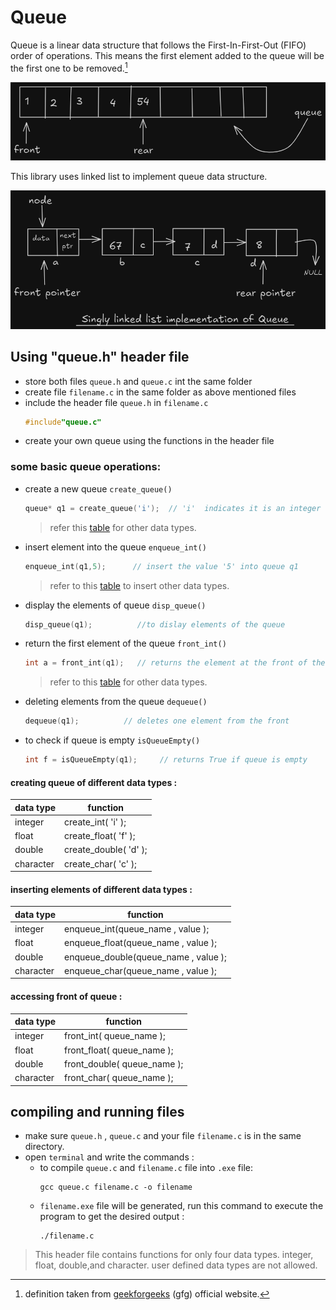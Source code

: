 # Queue

Queue is a linear data structure that follows the First-In-First-Out (FIFO) order of operations. This means the first element added to the queue will be the first one to be removed.[^1]

[^1]: definition taken from [geekforgeeks](https://www.geeksforgeeks.org/queue-in-c/) (gfg) official website.

![queue structure](https://github.com/AryanShourya/Data-Structures-in-C/raw/main/queue/pictures/queue_basic.png)

This library uses linked list to implement queue data structure.

![linked list representation queue](https://github.com/AryanShourya/Data-Structures-in-C/raw/main/queue/pictures/queue_ll_represent.png)


## Using "queue.h" header file

- store both files `queue.h` and `queue.c` int the same folder
- create file `filename.c` in the same folder as above mentioned files
- include the header file `queue.h` in `filename.c`
  ```c
  #include"queue.c"
  ```
- create your own queue using the functions in  the header file

### some basic queue operations:
- create a new queue `create_queue()`
    ```c
    queue* q1 = create_queue('i');  // 'i'  indicates it is an integer queue
    ```
    > refer this [table](#creating-queue-of-different-data-types) for other data types.
- insert element into the queue `enqueue_int()`
    ```c
    enqueue_int(q1,5);      // insert the value '5' into queue q1
    ```
    > refer to this [table](#inserting-elements-of-different-data-types-) to insert other data types.
- display the elements of queue `disp_queue()`
    ```c
    disp_queue(q1);          //to dislay elements of the queue
    ```
- return the first element of the queue `front_int()`
    ```c
    int a = front_int(q1);   // returns the element at the front of the queue
    ```
    >refer to this [table](#accessing-front-of-queue-) for other data types.
- deleting elements from the queue `dequeue()`
    ```c
    dequeue(q1);          // deletes one element from the front
    ```
- to check if queue is empty `isQueueEmpty()`
    ```c
    int f = isQueueEmpty(q1);     // returns True if queue is empty
    ```

#### creating queue of different data types :
|data type|function|
|----------|--------|
|integer   |create_int( 'i' );|
|float   | create_float( 'f' );|
|double    | create_double( 'd' );|
|character | create_char( 'c' );|

#### inserting elements of different data types :
|data type|function|
|----------|--------|
|integer   |enqueue_int(queue_name , value );|
|float   | enqueue_float(queue_name , value );|
|double    | enqueue_double(queue_name , value );|
|character | enqueue_char(queue_name , value );|

#### accessing front of queue :

|data type|function|
|----------|--------|
|integer   |front_int( queue_name );|
|float   | front_float( queue_name );|
|double    | front_double( queue_name );|
|character | front_char( queue_name );|

## compiling and running files

- make sure `queue.h` , `queue.c` and your file `filename.c` is in the same directory.
- open `terminal` and write the commands :
    - to compile `queue.c` and `filename.c` file into `.exe` file:
        ```
        gcc queue.c filename.c -o filename
        ```
    - `filename.exe` file will be generated, run this command to execute the program to get the desired output :
        ```
        ./filename.c
        ```

>This header file contains functions for only four data types.
integer, float, double,and character.
user defined data types are not allowed.

